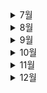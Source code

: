 <details>
 <summary>7월</summary>

<div markdown="1">

# 7월

<img src="README.assets/sun-3588618_960_720.jpg" style="zoom:25%;" />

- 💪[7월 5일(git명령어)](./7월/7.5_git_간단한_명령어_정리.md)
- 🚩[7월 6일(github)](./7월/7.6_git_수업내용.md)
- 🎖️ [7월 7일(git_branch)](./7월/7.7_수업.md)
- 🌅[7월 8일(git_branch)](./7월/7.8_수업.MD)
- 👿[7월 9일(자습)](./7월/7.9_자습.md)
- 😿[7월 10일(자습)](./7월/7.10_자습.md)
- 🧐[7월 11일(python)](./7월/7.11_python.md)
- 🐈[7월 12일(python)](./7월/7.12_python.md)
- 👓[7월 13일(python)](./7월/7.13_python.md)
- 🤢[7월 14일(python)](./7월/7.14_python.md)
- 🐶[7월 15일(python)](./7월/7.15_python.md)
- 💥[7월 16일(python)](./7월/7.16_python.md)
- 🍅[7월 17일(python)](./7월/7.17_python.md)
- 💧[7월 18일(python)](./7월/7.18_python.md)
- 🧠[7월 19일(python)](./7월/7.19_python.md)
- 🎁[7월 20일(python)](./7월/7.20_python.md)
- 🌂[7월 21일(python)](./7월/7.21_python.md)
- 💨[7월 22일(python)](./7월/7.22_python.md)
- 🤪[7월 23일(python)](./7월/7.23_python_json.md)
- ☀️[7월 24일(python)](./7월/7.24_python_swEA.md)
- 😲[7월 25일(python)](./7월/7.25_python.md)
- 📦[7월 26일(python)](./7월/7.26_python.md)
- 🕊️[7월 27일(python)](./7월/7.27_python.md)
- 😈[7월 28일(python)](./7월/7.28_python.md)
- 🥵[7월 29일(python)](./7월/7.29_python.md)
- 😴[7월 30일(python)](./7월/7.30_자습.md)
- 🙀[7월 31일(python)](./7월/7.31_자습.md)

</div>
</details>

<details>
 <summary>8월</summary>
<div markdown="1">

# 8월

![img](README.assets/interlaken-town-with-thunersee-river-switzerland_1339-63307.jpg)

- 😎[8월 1일](./8월/8.1_python.md)
- 😩[8월 2일](./8월/8.2_python.md)
- 👍[8월 3일](./8월/8.3_python.md)
- 😐[8월 4일](./8월/8.4_python.md)
- ⛑️[8월 5일](./8월/8.5_python.md)
- 👋[8월 6일](./8월/8.6_자습.md)
- 😇[8월 7일](./8월/8.7_자습.md)
- 😍[8월 8일](./8월/8.8_python.md)
- 🏝️[8월 9일](./8월/8.9_python.md)
- 🍄[8월 10일](./8월/8.10_python.md)
- 🥵[8월 11일](./8월/8.11_python.md)
- 🤔[8월 12일](./8월/8.12_python.md)
- 🙂[8월 13일](./8월/8.13_자습.md)
- 👻[8월 14일](./8월/8.14_자습.md)
- 🙏[8월 15일](./8월/8.15_자습.md)
- 🧐[8월 16일](./8월/8.16_database.md)
- 😴[8월 17일](./8월/8.17_database.md)
- ☀️[8월 18일](./8월/8.18_database.md)
- 👋[8월 19일](./8월/8.19_database.md)
- 👨‍🎨[8월 20일](./8월/8.20_자습.md)
- 😟[8월 21일](./8월/8.21_자습.md)
- 👓[8월 22일](./8월/8.22_database.md)
- 🙀[8월 23일](./8월/8.23_database.md)
- 🤚[8월 24일](./8월/8.24_database.md)
- 🤒[8월 25일](./8월/8.25_database.md)
- 😮[8월 26일](./8월/8.26_database.md)
- 👉[8월 27일](./8월/8.27_자습.md)
- 😾[8월 28일](./8월/8.28_자습.md)
- 🐤[8월 29일](./8월/8.29_Web.md)
- 😵[8월 30일](./8월/8.30_Web.md)
- 😕[8월 31일](./8월/8.31_Web.md)

</div>
</details>

<details>
 <summary>9월</summary>
<div markdown="1">

# 9월

![indiana-cornfield-sunset.webp](C:\Users\son\Desktop\TIL\README.assets\indiana-cornfield-sunset.webp)

- 😀[9월 1일](./9월/9.1_Web.md)
- 😔[9월 2일](./9월/9.2_Web.md)
- 🐤[9월 3일](./9월/9.3_자습.md)
- 🧅[9월 4일](./9월/9.4_자습.md)
- 🔩[9월 5일](./9월/9.5_Web.md)
- 🥈[9월 6일](./9월/9.6_Web.md)
- 🗣️[9월 7일](./9월/9.7_Web.md)
- 😖[9월 8일](./9월/9.8_Web.md)
- 💆[9월 9일](./9월/9.9_자습.md)
- 🥵[9월 10일](./9월/9.10_자습.md)
- 🤜[9월 11일](./9월/9.11_자습.md)
- ✍️[9월 12일](./9월/9.12_자습.md)
- 👓[9월 13일](./9월/9.13_Web.md)
- 👀[9월 14일](./9월/9.14_Web.md)
- 🤢[9월 15일](./9월/9.15_Javascript.md)
- ✍️[9월 16일](./9월/9.16_Javascript.md)
- 🌏[9월 17일](./9월/9.17_자습.md)
- 👻[9월 18일](./9월/9.18_자습.md)
- 😨[9월 19일](./9월/9.19_Javascript.md)
- 🤴[9월 20일](./9월/9.20_Javascript.md)
- 👨‍💻[9월 21일](./9월/9.21_DJANGO.md)
- 🐷[9월 22일](./9월/9.22_DJANGO.md)
- 🤝[9월 23일](./9월/9.23_DJANGO.md)
- 👥[9월 24일](./9월/9.24_자습.md)
- 👜[9월 25일](./9월/9.25_자습.md)
- 🥽[9월 26일](./9월/9.26_DJANGO.md)
- 👄[9월 27일](./9월/9.27_DJANGO.md)
- 🦴[9월 28일](./9월/9.28_DJANGO.md)
- 🚉[9월 29일](./9월/9.29_DJANGO.md)
- ✋[9월 30일](./9월/9.30_DJANGO.md)

</div>
</details>

<details>
 <summary>10월</summary>
<div markdown="1">

# 10월

![파일:해피할로윈.jpg](README.assets/1233.jpg)

- 😀[10월 1일](./10월/10.1_자습.md)
- 😵[10월 2일](./10월/10.2_자습.md)
- 🧙‍♂️[10월 3일](./10월/10.3_자습.md)
- ✍️[10월 4일](./10월/10.4_django.md)
- 😴[10월 5일](./10월/10.5_django.md)
- 😤[10월 6일](./10월/10.6_django.md)
- 👩‍🦰[10월 7일](./10월/10.7_project.md)
- 🤴[10월 8일](./10월/10.8_자습.md)
- 🕺[10월 9일](./10월/10.9_자습.md)
- 💼[10월 10일](./10월/10.10_자습.md)
- 🦴[10월 11일](./10월/10.11_django.md)
- 🐑[10월 12일](./10월/10.12_django.md)
- 🌺[10월 13일](./10월/10.13_django.md)
- 👶[10월 14일](./10월/10.14_project.md)
- 🧙‍♂️[10월 15일](./10월/10.15_자습.md)
- 💂[10월 16일](./10월/10.16_자습.md)
- 🦍[10월 17일](./10월/10.17_django.md)
- 👒[10월 18일](./10월/10.18_django.md)
- 🌐[10월 19일](./10월/10.19_django.md)
- 🍰[10월 20일](./10월/10.20_django.md)
- 🧊[10월 21일](./10월/10.21_project.md)
- 🦷[10월 22일](./10월/10.22_자습.md)
- 🥵[10월 23일](./10월/10.23_자습.md)
- 😑[10월 24일](./10월/10.24_django.md)
- 🙆‍♂️[10월 25일](./10월/10.25_django.md)
- 🤠[10월 26일](./10월/10.26_django.md)
- 👨‍🎓[10월 27일](./10월/10.27_django.md)
- 🦻[10월 28일](./10월/10.28_project.md)
- 👩‍🚀[10월 29일](./10월/10.29_자습.md)
- 🧍‍♂️[10월 30일](./10월/10.30_자습.md)
- 🙏[10월 31일](./10월/10.31_project.md)

</div>
</details>

<details>
 <summary>11월</summary>
<div markdown="1">

# 11월

![단풍](README.assets/1234123.jpg)

- 😀[11월 1일](./11월/11.1_project.md)
- ✌️[11월 2일](./11월/11.2_project.md)
- ✋[11월 3일](./11월/11.3_project.md)
- 🖖[11월 4일](./11월/11.4_project.md)
- 🤑[11월 5일](./11월/11.5_자습.md)
- 👨‍🚒[11월 6일](./11월/11.6_자습.md)
- 🎩[11월 7일](./11월/11.7_project.md)
- 👨‍⚖️[11월 8일](./11월/11.8_project.md)
- 🦷[11월 9일](./11월/11.9_project.md)
- 👲[11월 10일](./11월/11.10_project.md)
- 💍[11월 11일](./11월/11.11_project.md)
- 🦃[11월 12일](./11월/11.12_자습.md)
- 🤦‍♂️[11월 13일](./11월/11.13_자습.md)
- ✍️[11월 14일](./11월/11.14_project.md)
- 👨‍🦽[11월 15일](./11월/11.15_project.md)
- 🚉[11월 16일](./11월/11.16_project.md)
- 🀄[11월 17일](./11월/11.17_project.md)
- 🦑[11월 18일](./11월/11.18_project.md)
- 😣[11월 19일](./11월/11.19_project.md)
- 😑[11월 20일](./11월/11.20_자습.md)
- 🙄[11월 21일](./11월/11.21_project.md)
- 😨[11월 22일](./11월/11.22_project.md)
- 🐌[11월 23일](./11월/11.23_project.md)
- 🙋‍♂️[11월 24일](./11월/11.24_project.md)
- 🙋‍♀️[11월 25일](./11월/11.25_project.md)
- 🙇‍♀️[11월 26일](./11월/11.26_자습.md)
- 💇‍♀️[11월 27일](./11월/11.27_자습.md)
- 🥺[11월 28일](./11월/11.28_project.md)
- 🧙‍♀️[11월 29일](./11월/11.29_project.md)
- 🧑‍🎤[11월 30일](./11월/11.30_project.md)

</div>
</details>



<details>
 <summary>12월</summary>
<div markdown="1">
# 12월

![img](README.assets/cms_temp_article_18161108451780.jpg)

- 😵[12월 1일](./12월/12.1_project.md)
- 😴[12월 2일](./12월/12.2_project.md)
- 🕵️‍♀️[12월 3일](./12월/12.3_project.md)
- 🧛[12월 4일](./12월/12.4_project.md)
- 🥶[12월 5일](./12월/12.5_project.md)
- 🙏[12월 6일](./12월/12.6_project.md)
- 🦸[12월 7일](./12월/12.7_project.md)
- 🤢[12월 8일](./12월/12.8_project.md)
- 🥑[12월 9일](./12월/12.9_project.md)
- 🎃[12월 10일](./12월/12.10_project.md)
- 🍰[12월 11일](./12월/12.11_project.md)
- 🍬[12월 12일](./12월/12.12_project.md)
- 👤[12월 13일](./12월/12.13_project.md)
- 😝[12월 14일](./12월/12.14_project.md)
- 🍺[12월 15일](./12월/12.15_project.md)
- 🍷[12월 16일](./12월/12.16_project.md)
- 😞[12월 17일](./12월/12.17.md)
- 😮[12월 18일](./12월/12.18.md)
- 😏[12월 19일](./12월/12.19.md)
- 🥳[12월 20일](./12월/12.20.md)
- 👧[12월 21일](./12월/12.21.md)
- 🌈[12월 22일](./12월/12.22.md)
- 🍙[12월 23일](./12월/12.23.md)
- 🎂[12월 24일](./12월/12.24.md)
- ✈️[12월 25일](./12월/12.25.md)

</div>
</details>